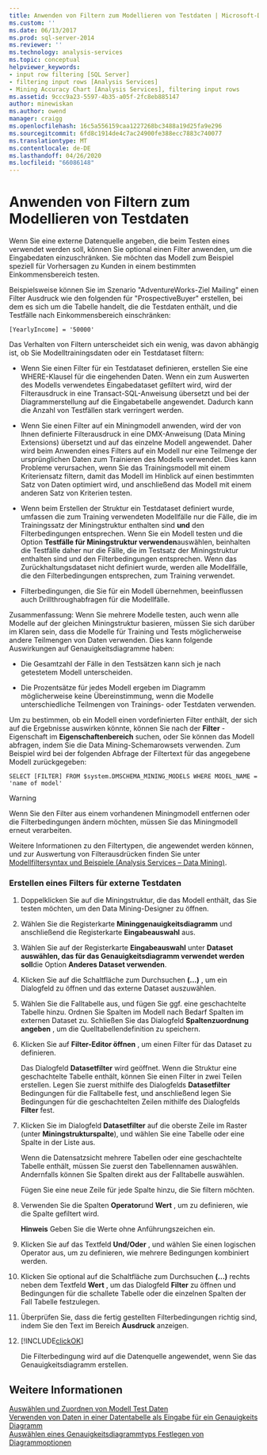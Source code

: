 ```yaml
---
title: Anwenden von Filtern zum Modellieren von Testdaten | Microsoft-Dokumentation
ms.custom: ''
ms.date: 06/13/2017
ms.prod: sql-server-2014
ms.reviewer: ''
ms.technology: analysis-services
ms.topic: conceptual
helpviewer_keywords:
- input row filtering [SQL Server]
- filtering input rows [Analysis Services]
- Mining Accuracy Chart [Analysis Services], filtering input rows
ms.assetid: 9ccc9a23-5597-4b35-a05f-2fc8eb885147
author: minewiskan
ms.author: owend
manager: craigg
ms.openlocfilehash: 16c5a556159caa1227268bc3488a19d25fa9e296
ms.sourcegitcommit: 6fd8c1914de4c7ac24900fe388ecc7883c740077
ms.translationtype: MT
ms.contentlocale: de-DE
ms.lasthandoff: 04/26/2020
ms.locfileid: "66086148"
---
```

# <a name="apply-filters-to-model-testing-data"></a>Anwenden von Filtern zum Modellieren von Testdaten
  Wenn Sie eine externe Datenquelle angeben, die beim Testen eines verwendet werden soll, können Sie optional einen Filter anwenden, um die Eingabedaten einzuschränken. Sie möchten das Modell zum Beispiel speziell für Vorhersagen zu Kunden in einem bestimmten Einkommensbereich testen.  
  
 Beispielsweise können Sie im Szenario "AdventureWorks-Ziel Mailing" einen Filter Ausdruck wie den folgenden für "ProspectiveBuyer" erstellen, bei dem es sich um die Tabelle handelt, die die Testdaten enthält, und die Testfälle nach Einkommensbereich einschränken:  
  
 `[YearlyIncome] = '50000'`  
  
 Das Verhalten von Filtern unterscheidet sich ein wenig, was davon abhängig ist, ob Sie Modelltrainingsdaten oder ein Testdataset filtern:  
  
-   Wenn Sie einen Filter für ein Testdataset definieren, erstellen Sie eine WHERE-Klausel für die eingehenden Daten. Wenn ein zum Auswerten des Modells verwendetes Eingabedataset gefiltert wird, wird der Filterausdruck in eine Transact-SQL-Anweisung übersetzt und bei der Diagrammerstellung auf die Eingabetabelle angewendet. Dadurch kann die Anzahl von Testfällen stark verringert werden.  
  
-   Wenn Sie einen Filter auf ein Miningmodell anwenden, wird der von Ihnen definierte Filterausdruck in eine DMX-Anweisung (Data Mining Extensions) übersetzt und auf das einzelne Modell angewendet. Daher wird beim Anwenden eines Filters auf ein Modell nur eine Teilmenge der ursprünglichen Daten zum Trainieren des Modells verwendet. Dies kann Probleme verursachen, wenn Sie das Trainingsmodell mit einem Kriteriensatz filtern, damit das Modell im Hinblick auf einen bestimmten Satz von Daten optimiert wird, und anschließend das Modell mit einem anderen Satz von Kriterien testen.  
  
-   Wenn beim Erstellen der Struktur ein Testdataset definiert wurde, umfassen die zum Training verwendeten Modellfälle nur die Fälle, die im Trainingssatz der Miningstruktur enthalten sind **und** den Filterbedingungen entsprechen. Wenn Sie ein Modell testen und die Option **Testfälle für Miningstruktur verwenden**auswählen, beinhalten die Testfälle daher nur die Fälle, die im Testsatz der Miningstruktur enthalten sind und den Filterbedingungen entsprechen. Wenn das Zurückhaltungsdataset nicht definiert wurde, werden alle Modellfälle, die den Filterbedingungen entsprechen, zum Training verwendet.  
  
-   Filterbedingungen, die Sie für ein Modell übernehmen, beeinflussen auch Drillthroughabfragen für die Modellfälle.  
  
 Zusammenfassung: Wenn Sie mehrere Modelle testen, auch wenn alle Modelle auf der gleichen Miningstruktur basieren, müssen Sie sich darüber im Klaren sein, dass die Modelle für Training und Tests möglicherweise andere Teilmengen von Daten verwenden. Dies kann folgende Auswirkungen auf Genauigkeitsdiagramme haben:  
  
-   Die Gesamtzahl der Fälle in den Testsätzen kann sich je nach getestetem Modell unterscheiden.  
  
-   Die Prozentsätze für jedes Modell ergeben im Diagramm möglicherweise keine Übereinstimmung, wenn die Modelle unterschiedliche Teilmengen von Trainings- oder Testdaten verwenden.  
  
 Um zu bestimmen, ob ein Modell einen vordefinierten Filter enthält, der sich auf die Ergebnisse auswirken könnte, können Sie nach der **Filter** -Eigenschaft im **Eigenschaftenbereich** suchen, oder Sie können das Modell abfragen, indem Sie die Data Mining-Schemarowsets verwenden. Zum Beispiel wird bei der folgenden Abfrage der Filtertext für das angegebene Modell zurückgegeben:  
  
 `SELECT [FILTER] FROM $system.DMSCHEMA_MINING_MODELS WHERE MODEL_NAME = 'name of model'`  
  
> [!WARNING]  
>  Wenn Sie den Filter aus einem vorhandenen Miningmodell entfernen oder die Filterbedingungen ändern möchten, müssen Sie das Miningmodell erneut verarbeiten.  
  
 Weitere Informationen zu den Filtertypen, die angewendet werden können, und zur Auswertung von Filterausdrücken finden Sie unter [Modellfiltersyntax und Beispiele &#40;Analysis Services – Data Mining&#41;](model-filter-syntax-and-examples-analysis-services-data-mining.md).  
  
### <a name="create-a-filter-on-external-testing-data"></a>Erstellen eines Filters für externe Testdaten  
  
1.  Doppelklicken Sie auf die Miningstruktur, die das Modell enthält, das Sie testen möchten, um den Data Mining-Designer zu öffnen.  
  
2.  Wählen Sie die Registerkarte **Mininggenauigkeitsdiagramm** und anschließend die Registerkarte **Eingabeauswahl** aus.  
  
3.  Wählen Sie auf der Registerkarte **Eingabeauswahl** unter **Dataset auswählen, das für das Genauigkeitsdiagramm verwendet werden soll**die Option **Anderes Dataset verwenden**.  
  
4.  Klicken Sie auf die Schaltfläche zum Durchsuchen **(...)** , um ein Dialogfeld zu öffnen und das externe Dataset auszuwählen.  
  
5.  Wählen Sie die Falltabelle aus, und fügen Sie ggf. eine geschachtelte Tabelle hinzu. Ordnen Sie Spalten im Modell nach Bedarf Spalten im externen Dataset zu. Schließen Sie das Dialogfeld **Spaltenzuordnung angeben** , um die Quelltabellendefinition zu speichern.  
  
6.  Klicken Sie auf **Filter-Editor öffnen** , um einen Filter für das Dataset zu definieren.  
  
     Das Dialogfeld **Datasetfilter** wird geöffnet. Wenn die Struktur eine geschachtelte Tabelle enthält, können Sie einen Filter in zwei Teilen erstellen. Legen Sie zuerst mithilfe des Dialogfelds **Datasetfilter** Bedingungen für die Falltabelle fest, und anschließend legen Sie Bedingungen für die geschachtelten Zeilen mithilfe des Dialogfelds **Filter** fest.  
  
7.  Klicken Sie im Dialogfeld **Datasetfilter** auf die oberste Zeile im Raster (unter **Miningstrukturspalte**), und wählen Sie eine Tabelle oder eine Spalte in der Liste aus.  
  
     Wenn die Datensatzsicht mehrere Tabellen oder eine geschachtelte Tabelle enthält, müssen Sie zuerst den Tabellennamen auswählen. Andernfalls können Sie Spalten direkt aus der Falltabelle auswählen.  
  
     Fügen Sie eine neue Zeile für jede Spalte hinzu, die Sie filtern möchten.  
  
8.  Verwenden Sie die Spalten **Operator**und **Wert** , um zu definieren, wie die Spalte gefiltert wird.  
  
     **Hinweis** Geben Sie die Werte ohne Anführungszeichen ein.  
  
9. Klicken Sie auf das Textfeld **Und/Oder** , und wählen Sie einen logischen Operator aus, um zu definieren, wie mehrere Bedingungen kombiniert werden.  
  
10. Klicken Sie optional auf die Schaltfläche zum Durchsuchen **(...)** rechts neben dem Textfeld **Wert** , um das Dialogfeld **Filter** zu öffnen und Bedingungen für die schallete Tabelle oder die einzelnen Spalten der Fall Tabelle festzulegen.  
  
11. Überprüfen Sie, dass die fertig gestellten Filterbedingungen richtig sind, indem Sie den Text im Bereich **Ausdruck** anzeigen.  
  
12. [!INCLUDE[clickOK](../../includes/clickok-md.md)]  
  
     Die Filterbedingung wird auf die Datenquelle angewendet, wenn Sie das Genauigkeitsdiagramm erstellen.  
  
## <a name="see-also"></a>Weitere Informationen  
 [Auswählen und Zuordnen von Modell Test Daten](choose-and-map-model-testing-data.md)   
 [Verwenden von Daten in einer Datentabelle als Eingabe für ein Genauigkeits Diagramm](using-nested-table-data-as-an-input-for-an-accuracy-chart.md)   
 [Auswählen eines Genauigkeitsdiagrammtyps Festlegen von Diagrammoptionen](choose-an-accuracy-chart-type-and-set-chart-options.md)  
  
  
